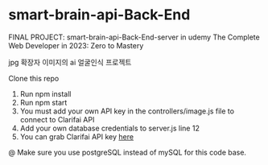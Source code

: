 # smart-brain-api-Back-End
FINAL PROJECT: smart-brain-api-Back-End-server in udemy The Complete Web Developer in 2023: Zero to Mastery 

jpg 확장자 이미지의 ai 얼굴인식 프로젝트

Clone this repo
1. Run npm install
2. Run npm start
3. You must add your own API key in the controllers/image.js file to connect to Clarifai API
4. Add your own database credentials to server.js line 12
5. You can grab Clarifai API key [here](https://www.clarifai.com/)
   
@ Make sure you use postgreSQL instead of mySQL for this code base.
